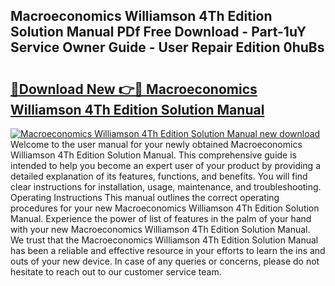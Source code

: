 ## Macroeconomics Williamson 4Th Edition Solution Manual PDf Free Download - Part-1uY Service Owner Guide - User Repair Edition 0huBs

# <h2><a href="http://bc54904.oget.top/?id=Macroeconomics+Williamson+4Th+Edition+Solution+Manual">🔗Download New 👉🔴 Macroeconomics Williamson 4Th Edition Solution Manual</a></h2>

[![Macroeconomics Williamson 4Th Edition Solution Manual new download](https://i.imgur.com/5g1atiW.png)](http://bc54904.oget.top/?id=Macroeconomics+Williamson+4Th+Edition+Solution+Manual)
Welcome to the user manual for your newly obtained Macroeconomics Williamson 4Th Edition Solution Manual. This comprehensive guide is intended to help you become an expert user of your product by providing a detailed explanation of its features, functions, and benefits. You will find clear instructions for installation, usage, maintenance, and troubleshooting. Operating Instructions This manual outlines the correct operating procedures for your new Macroeconomics Williamson 4Th Edition Solution Manual. Experience the power of list of features in the palm of your hand with your new Macroeconomics Williamson 4Th Edition Solution Manual. We trust that the Macroeconomics Williamson 4Th Edition Solution Manual has been a reliable and effective resource in your efforts to learn the ins and outs of your new device. In case of any queries or concerns, please do not hesitate to reach out to our customer service team.
